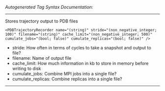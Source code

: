 _Autogenerated Tag Syntax Documentation:_

---
Stores trajectory output to PDB files

```
<PDBTrajectoryRecorder name="(string)" stride="(non_negative_integer; 100)" filename="(string)" cache_limit="(non_negative_integer; 500)" cumulate_jobs="(bool; false)" cumulate_replicas="(bool; false)" />
```

-   stride: How often in terms of cycles to take a snapshot and output to file?
-   filename: Name of output file
-   cache_limit: How much information in kb to store in memory before writing to disk
-   cumulate_jobs: Combine MPI jobs into a single file?
-   cumulate_replicas: Combine replicas into a single file?

---
